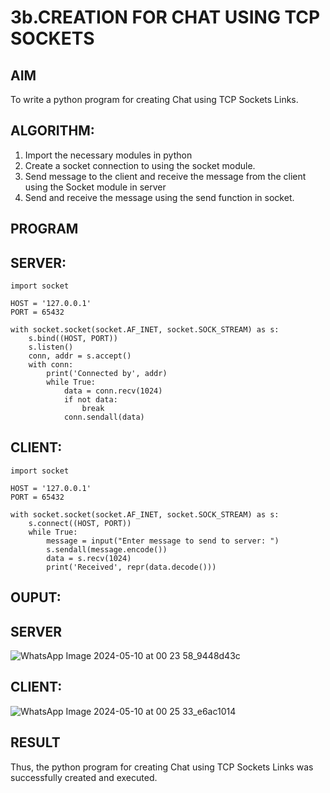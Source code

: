 # 3b.CREATION FOR CHAT USING TCP SOCKETS
## AIM
To write a python program for creating Chat using TCP Sockets Links.
## ALGORITHM:
1. Import the necessary modules in python
2. Create a socket connection to using the socket module.
3. Send message to the client and receive the message from the client using the Socket module in
 server
4. Send and receive the message using the send function in socket.
## PROGRAM
## SERVER:

```
import socket

HOST = '127.0.0.1'  
PORT = 65432       

with socket.socket(socket.AF_INET, socket.SOCK_STREAM) as s:
    s.bind((HOST, PORT))
    s.listen()
    conn, addr = s.accept()
    with conn:
        print('Connected by', addr)
        while True:
            data = conn.recv(1024)
            if not data:
                break
            conn.sendall(data)
```
## CLIENT:

```
import socket

HOST = '127.0.0.1'  
PORT = 65432        

with socket.socket(socket.AF_INET, socket.SOCK_STREAM) as s:
    s.connect((HOST, PORT))
    while True:
        message = input("Enter message to send to server: ")
        s.sendall(message.encode())
        data = s.recv(1024)
        print('Received', repr(data.decode()))
```

## OUPUT:

## SERVER
![WhatsApp Image 2024-05-10 at 00 23 58_9448d43c](https://github.com/Johnydj123/3b_CHAT_USING_TCP_SOCKETS/assets/145953459/f58d8eb1-0715-4e3d-bcf1-89d531e8b201)

## CLIENT:
![WhatsApp Image 2024-05-10 at 00 25 33_e6ac1014](https://github.com/Johnydj123/3b_CHAT_USING_TCP_SOCKETS/assets/145953459/b1d7d687-86a0-4f84-acf5-ca65b4a3cdcd)

## RESULT
Thus, the python program for creating Chat using TCP Sockets Links was successfully 
created and executed.
